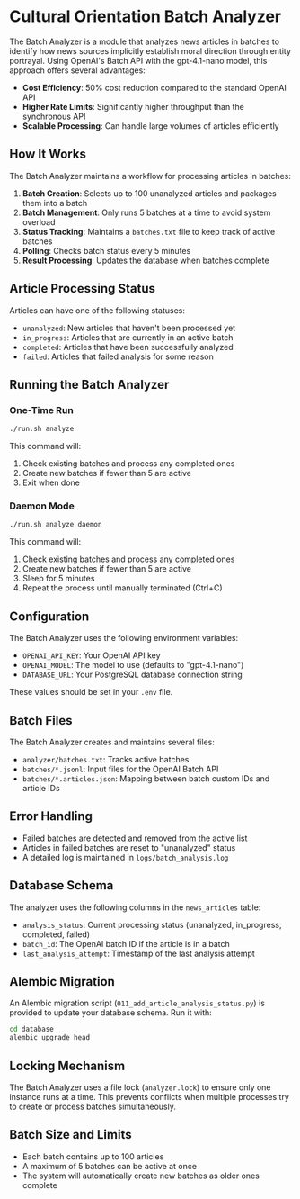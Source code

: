 # Cultural Orientation Batch Analyzer

The Batch Analyzer is a module that analyzes news articles in batches to identify how news sources implicitly establish moral direction through entity portrayal. Using OpenAI's Batch API with the gpt-4.1-nano model, this approach offers several advantages:

- **Cost Efficiency**: 50% cost reduction compared to the standard OpenAI API
- **Higher Rate Limits**: Significantly higher throughput than the synchronous API
- **Scalable Processing**: Can handle large volumes of articles efficiently

## How It Works

The Batch Analyzer maintains a workflow for processing articles in batches:

1. **Batch Creation**: Selects up to 100 unanalyzed articles and packages them into a batch
2. **Batch Management**: Only runs 5 batches at a time to avoid system overload
3. **Status Tracking**: Maintains a `batches.txt` file to keep track of active batches
4. **Polling**: Checks batch status every 5 minutes
5. **Result Processing**: Updates the database when batches complete

## Article Processing Status

Articles can have one of the following statuses:

- `unanalyzed`: New articles that haven't been processed yet
- `in_progress`: Articles that are currently in an active batch
- `completed`: Articles that have been successfully analyzed
- `failed`: Articles that failed analysis for some reason

## Running the Batch Analyzer

### One-Time Run

```bash
./run.sh analyze
```

This command will:
1. Check existing batches and process any completed ones
2. Create new batches if fewer than 5 are active
3. Exit when done

### Daemon Mode

```bash
./run.sh analyze daemon
```

This command will:
1. Check existing batches and process any completed ones
2. Create new batches if fewer than 5 are active
3. Sleep for 5 minutes
4. Repeat the process until manually terminated (Ctrl+C)

## Configuration

The Batch Analyzer uses the following environment variables:

- `OPENAI_API_KEY`: Your OpenAI API key
- `OPENAI_MODEL`: The model to use (defaults to "gpt-4.1-nano")
- `DATABASE_URL`: Your PostgreSQL database connection string

These values should be set in your `.env` file.

## Batch Files

The Batch Analyzer creates and maintains several files:

- `analyzer/batches.txt`: Tracks active batches
- `batches/*.jsonl`: Input files for the OpenAI Batch API
- `batches/*.articles.json`: Mapping between batch custom IDs and article IDs

## Error Handling

- Failed batches are detected and removed from the active list
- Articles in failed batches are reset to "unanalyzed" status
- A detailed log is maintained in `logs/batch_analysis.log`

## Database Schema

The analyzer uses the following columns in the `news_articles` table:

- `analysis_status`: Current processing status (unanalyzed, in_progress, completed, failed)
- `batch_id`: The OpenAI batch ID if the article is in a batch
- `last_analysis_attempt`: Timestamp of the last analysis attempt

## Alembic Migration

An Alembic migration script (`011_add_article_analysis_status.py`) is provided to update your database schema. Run it with:

```bash
cd database
alembic upgrade head
```

## Locking Mechanism

The Batch Analyzer uses a file lock (`analyzer.lock`) to ensure only one instance runs at a time. This prevents conflicts when multiple processes try to create or process batches simultaneously.

## Batch Size and Limits

- Each batch contains up to 100 articles
- A maximum of 5 batches can be active at once
- The system will automatically create new batches as older ones complete